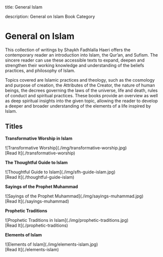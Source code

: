 title: General Islam

description: General on Islam Book Category

# General on Islam

This collection of writings by Shaykh Fadhlalla Haeri offers the contemporary reader an introduction into Islam, the Qur’an, and Sufism. The sincere reader can use these accessible texts to expand, deepen and strengthen their working knowledge and understanding of the beliefs practices, and philosophy of Islam.

Topics covered are Islamic practices and theology, such as the cosmology and purpose of creation, the Attributes of the Creator, the nature of human beings, the decrees governing the laws of the universe, life and death, rules of conduct and spiritual practices. These books provide an overview as well as deep spiritual insights into the given topic, allowing the reader to develop a deeper and broader understanding of the elements of a life inspired by Islam.

## Titles

<div markdown="1" class="card book sidebar center gemoji center-content">

**Transformative Worship in Islam**

<div markdown="2" class="book-image">
![Transformative Worship](./img/transformative-worship.jpg)
</div>

<div markdown="3" class="book-link">
[Read It](./transformative-worship)
</div>

</div>

<div markdown="1" class="card book sidebar center gemoji center-content">

**The Thoughtful Guide to Islam**

<div markdown="2" class="book-image">
![Thoughtful Guide to Islam](./img/sfh-guide-islam.jpg)
</div>

<div markdown="3" class="book-link">
[Read It](./thoughtful-guide-islam)
</div>

</div>

<div markdown="1" class="card book sidebar center gemoji center-content">

**Sayings of the Prophet Muhammad**

<div markdown="2" class="book-image">
![Sayings of the Prophet Muhammad](./img/sayings-muhammad.jpg)
</div>

<div markdown="3" class="book-link">
[Read It](./sayings-muhammad)
</div>

</div>

<div markdown="1" class="card book sidebar center gemoji center-content">

**Prophetic Traditions**

<div markdown="2" class="book-image">
![Prophetic Traditions in Islam](./img/prophetic-traditions.jpg)
</div>

<div markdown="3" class="book-link">
[Read It](./prophetic-traditions)
</div>

</div>

<div markdown="1" class="card book sidebar center gemoji center-content">

**Elements of Islam**

<div markdown="2" class="book-image">
![Elements of Islam](./img/elements-islam.jpg)
</div>

<div markdown="3" class="book-link">
[Read It](./elements-islam)
</div>

</div>